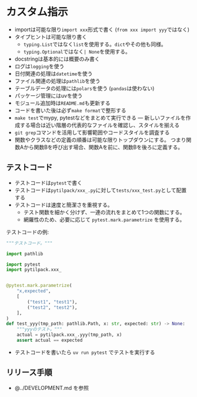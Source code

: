 # カスタム指示

- importは可能な限り`import xxx`形式で書く (`from xxx import yyy`ではなく)
- タイプヒントは可能な限り書く
  - `typing.List`ではなく`list`を使用する。`dict`やその他も同様。
  - `typing.Optional`ではなく`| None`を使用する。
- docstringは基本的には概要のみ書く
- ログは`logging`を使う
- 日付関連の処理は`datetime`を使う
- ファイル関連の処理は`pathlib`を使う
- テーブルデータの処理には`polars`を使う (`pandas`は使わない)
- パッケージ管理にはuvを使う
- モジュール追加時は`README.md`も更新する
- コードを書いた後は必ず`make format`で整形する
- `make test`でmypy, pytestなどをまとめて実行できる
― 新しいファイルを作成する場合は近い階層の代表的なファイルを確認し、スタイルを揃える
- `git grep`コマンドを活用して影響範囲やコードスタイルを調査する
- 関数やクラスなどの定義の順番は可能な限りトップダウンにする。
  つまり関数Aから関数Bを呼び出す場合、関数Aを前に、関数Bを後ろに定義する。

## テストコード

- テストコードは`pytest`で書く
- テストコードは`pytilpack/xxx_.py`に対して`tests/xxx_test.py`として配置する
- テストコードは速度と簡潔さを重視する。
  - テスト関数を細かく分けず、一連の流れをまとめて1つの関数にする。
  - 網羅性のため、必要に応じて `pytest.mark.parametrize` を使用する。

テストコードの例:

```python
"""テストコード。"""

import pathlib

import pytest
import pytilpack.xxx_


@pytest.mark.parametrize(
    "x,expected",
    [
        ("test1", "test1"),
        ("test2", "test2"),
    ],
)
def test_yyy(tmp_path: pathlib.Path, x: str, expected: str) -> None:
    """yyyのテスト。"""
    actual = pytilpack.xxx_.yyy(tmp_path, x)
    assert actual == expected

```

- テストコードを書いたら `uv run pytest` でテストを実行する

## リリース手順

- @../DEVELOPMENT.md を参照
